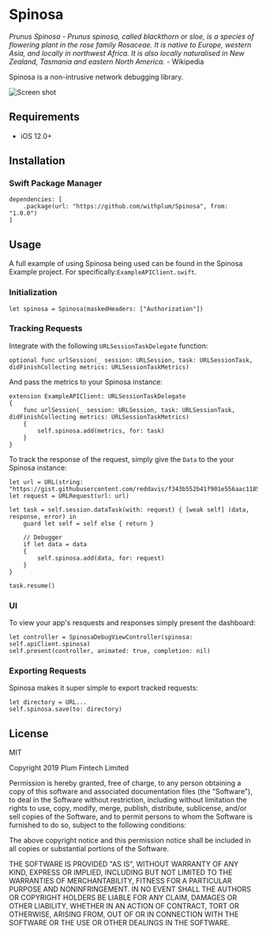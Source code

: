 # Spinosa

_Prunus Spinosa - Prunus spinosa, called blackthorn or sloe, is a species of flowering plant in the rose family Rosaceae. It is native to Europe, western Asia, and locally in northwest Africa. It is also locally naturalised in New Zealand, Tasmania and eastern North America._ - Wikipedia

Spinosa is a non-intrusive network debugging library.

![Screen shot](https://imgur.com/eOCr4RG.jpg)

## Requirements

- iOS 12.0+

## Installation

### Swift Package Manager

```
dependencies: [
    .package(url: "https://github.com/withplum/Spinosa", from: "1.0.0")
]
```

## Usage

A full example of using Spinosa being used can be found in the Spinosa Example project. For specifically:`ExampleAPIClient.swift`. 

### Initialization

```
let spinosa = Spinosa(maskedHeaders: ["Authorization"])
```

### Tracking Requests

Integrate with the following `URLSessionTaskDelegate` function: 

```
optional func urlSession(_ session: URLSession, task: URLSessionTask, didFinishCollecting metrics: URLSessionTaskMetrics)
```

And pass the metrics to your Spinosa instance:

```
extension ExampleAPIClient: URLSessionTaskDelegate
{
    func urlSession(_ session: URLSession, task: URLSessionTask, didFinishCollecting metrics: URLSessionTaskMetrics)
    {
        self.spinosa.add(metrics, for: task)
    }
}
```

To track the response of the request, simply give the `Data` to the your Spinosa instance:

```
let url = URL(string: "https://gist.githubusercontent.com/reddavis/f343b552b41f901e556aac118526d1b9/raw/a4f0cea3fde0350e99330f4f3f967b411c864f69/spinosa.json")!
let request = URLRequest(url: url)

let task = self.session.dataTask(with: request) { [weak self] (data, response, error) in
    guard let self = self else { return }
    
    // Debugger
    if let data = data
    {
        self.spinosa.add(data, for: request)
    }
}

task.resume()
```

### UI

To view your app's resquests and responses simply present the dashboard:

```
let controller = SpinosaDebugViewController(spinosa: self.apiClient.spinosa)
self.present(controller, animated: true, completion: nil)
```

### Exporting Requests

Spinosa makes it super simple to export tracked requests:

```
let directory = URL... 
self.spinosa.save(to: directory)
```

## License

MIT

Copyright 2019 Plum Fintech Limited

Permission is hereby granted, free of charge, to any person obtaining a copy of this software and associated documentation files (the "Software"), to deal in the Software without restriction, including without limitation the rights to use, copy, modify, merge, publish, distribute, sublicense, and/or sell copies of the Software, and to permit persons to whom the Software is furnished to do so, subject to the following conditions:

The above copyright notice and this permission notice shall be included in all copies or substantial portions of the Software.

THE SOFTWARE IS PROVIDED "AS IS", WITHOUT WARRANTY OF ANY KIND, EXPRESS OR IMPLIED, INCLUDING BUT NOT LIMITED TO THE WARRANTIES OF MERCHANTABILITY, FITNESS FOR A PARTICULAR PURPOSE AND NONINFRINGEMENT. IN NO EVENT SHALL THE AUTHORS OR COPYRIGHT HOLDERS BE LIABLE FOR ANY CLAIM, DAMAGES OR OTHER LIABILITY, WHETHER IN AN ACTION OF CONTRACT, TORT OR OTHERWISE, ARISING FROM, OUT OF OR IN CONNECTION WITH THE SOFTWARE OR THE USE OR OTHER DEALINGS IN THE SOFTWARE.
